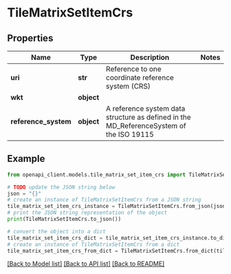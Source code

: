 # TileMatrixSetItemCrs


## Properties

Name | Type | Description | Notes
------------ | ------------- | ------------- | -------------
**uri** | **str** | Reference to one coordinate reference system (CRS) | 
**wkt** | **object** |  | 
**reference_system** | **object** | A reference system data structure as defined in the MD_ReferenceSystem of the ISO 19115 | 

## Example

```python
from openapi_client.models.tile_matrix_set_item_crs import TileMatrixSetItemCrs

# TODO update the JSON string below
json = "{}"
# create an instance of TileMatrixSetItemCrs from a JSON string
tile_matrix_set_item_crs_instance = TileMatrixSetItemCrs.from_json(json)
# print the JSON string representation of the object
print(TileMatrixSetItemCrs.to_json())

# convert the object into a dict
tile_matrix_set_item_crs_dict = tile_matrix_set_item_crs_instance.to_dict()
# create an instance of TileMatrixSetItemCrs from a dict
tile_matrix_set_item_crs_from_dict = TileMatrixSetItemCrs.from_dict(tile_matrix_set_item_crs_dict)
```
[[Back to Model list]](../README.md#documentation-for-models) [[Back to API list]](../README.md#documentation-for-api-endpoints) [[Back to README]](../README.md)


